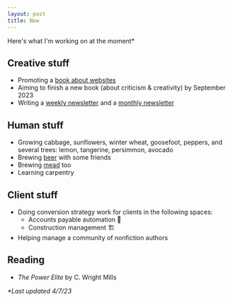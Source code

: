 ```yaml
---
layout: post
title: Now
---
```

Here's what I'm working on at the moment*

## Creative stuff

- Promoting a [book about websites](https://www.amazon.com/dp/B0BVSXB5W7)
- Aiming to finish a new book (about criticism & creativity) by September 2023
- Writing a [weekly newsletter](/newsletter) and a [monthly newsletter](/blip)

## Human stuff

- Growing cabbage, sunflowers, winter wheat, goosefoot, peppers, and several trees: lemon, tangerine, persimmon, avocado
- Brewing [beer](https://eufaula.biz/beer) with some friends
- Brewing [mead](https://eufaula.biz/mead) too
- Learning carpentry

## Client stuff

- Doing conversion strategy work for clients in the following spaces:
  - Accounts payable automation 🧾
  - Construction management 🏗
- Helping manage a community of nonfiction authors

## Reading

- _The Power Elite_ by C. Wright Mills 

_*Last updated 4/7/23_

